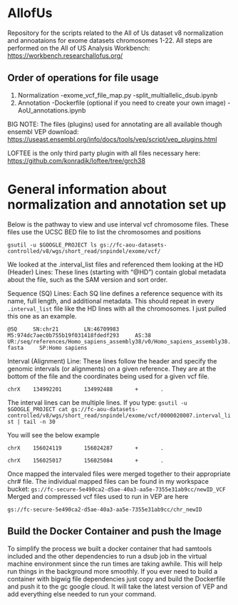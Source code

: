 # AllofUs
Repository for the scripts related to the All of Us dataset v8 normalization and annoataions for exome datasets chromosomes 1-22. All steps are performed on the All of US Analysis Workbench: https://workbench.researchallofus.org/ 

## Order of operations for file usage
1. Normalization
   -exome_vcf_file_map.py
   -split_multiallelic_dsub.ipynb
2. Annotation
   -Dockerfile (optional if you need to create your own image)
   -AoU_annotations.ipynb

BIG NOTE: The files (plugins) used for annotating are all available though ensembl VEP download: https://useast.ensembl.org/info/docs/tools/vep/script/vep_plugins.html

LOFTEE is the only third party plugin with all files necessary here:
https://github.com/konradjk/loftee/tree/grch38


# General information about normalization and annotation set up
Below is the pathway to view and use interval vcf chromosome files. These files use the UCSC BED file to list the chromosomes and positions

`gsutil -u $GOOGLE_PROJECT ls gs://fc-aou-datasets-controlled/v8/wgs/short_read/snpindel/exome/vcf/`

We looked at the .interval_list files and referenced them looking at the HD (Header) Lines:
These lines (starting with “@HD”) contain global metadata about the file, such as the SAM version and sort order.

Sequence (SQ) Lines:
Each SQ line defines a reference sequence with its name, full length, and additional metadata. This should repeat in every  `.interval_list` file like the HD lines with all the chromosomes. I just pulled this one as an example.

`@SQ     SN:chr21        LN:46709983     M5:974dc7aec0b755b19f031418fdedf293     AS:38`   `UR:/seq/references/Homo_sapiens_assembly38/v0/Homo_sapiens_assembly38.fasta     SP:Homo sapiens`

Interval (Alignment) Line:
These lines follow the header and specify the genomic intervals (or alignments) on a given reference. They are at the 
bottom of the file and the coordinates being used for a given vcf file.

`chrX    134992201       134992488       +       .`

The interval lines can be multiple lines. If you type: `gsutil -u $GOOGLE_PROJECT cat gs://fc-aou-datasets-controlled/v8/wgs/short_read/snpindel/exome/vcf/0000020007.interval_list | tail -n 30`

You will see the below example

`chrX    156024119       156024287       +       .`

`chrX    156025017       156025084       +       .`

 
Once mapped the intervaled files were merged together to their appropriate chr# file. The individual mapped files can be found in my workspace bucket:
`gs://fc-secure-5e490ca2-d5ae-40a3-aa5e-7355e31ab9cc/newID_VCF`
Merged and compressed vcf files used to run in VEP are here

`gs://fc-secure-5e490ca2-d5ae-40a3-aa5e-7355e31ab9cc/chr_newID`

## Build the Docker Container and push the Image

To simplify the process we built a docker container that had samtools included and the other dependencies to run a dsub job in the virtual machine environment since the run times are taking awhile. This will help run things in the background more smoothly. If you ever need to build a container with bigwig file dependencies just copy and build the Dockerfile and push it to the gc google cloud. It will take the latest version of VEP and add everything else needed to run your command.
